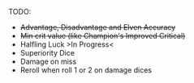 TODO:
- ~~Advantage, Disadvantage and Elven Accuracy~~
- ~~Min crit value (like Champion's Improved Critical)~~
- Halfling Luck >In Progress<
- Superiority Dice
- Damage on miss
- Reroll when roll 1 or 2 on damage dices
